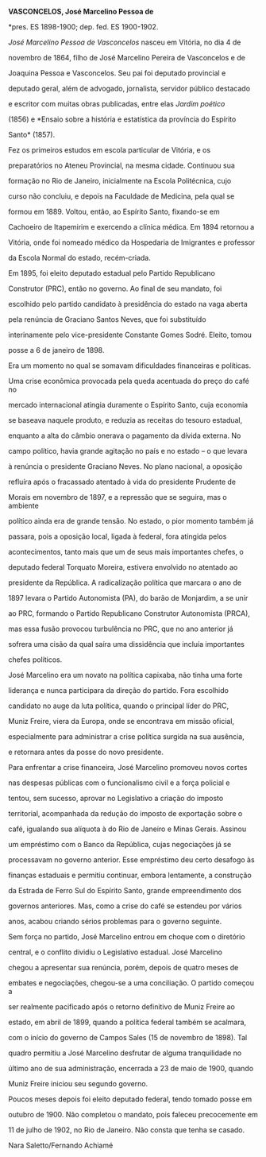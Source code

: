**VASCONCELOS, José Marcelino Pessoa de**



\*pres. ES 1898-1900; dep. fed. ES 1900-1902.



*José Marcelino Pessoa de Vasconcelos* nasceu em Vitória, no dia 4 de

novembro de 1864, filho de José Marcelino Pereira de Vasconcelos e de

Joaquina Pessoa e Vasconcelos. Seu pai foi deputado provincial e

deputado geral, além de advogado, jornalista, servidor público destacado

e escritor com muitas obras publicadas, entre elas *Jardim poético*

(1856) e *Ensaio sobre a história e estatística da província do Espírito

Santo* (1857).



Fez os primeiros estudos em escola particular de Vitória, e os

preparatórios no Ateneu Provincial, na mesma cidade. Continuou sua

formação no Rio de Janeiro, inicialmente na Escola Politécnica, cujo

curso não concluiu, e depois na Faculdade de Medicina, pela qual se

formou em 1889. Voltou, então, ao Espírito Santo, fixando-se em

Cachoeiro de Itapemirim e exercendo a clínica médica. Em 1894 retornou a

Vitória, onde foi nomeado médico da Hospedaria de Imigrantes e professor

da Escola Normal do estado, recém-criada.



Em 1895, foi eleito deputado estadual pelo Partido Republicano

Construtor (PRC), então no governo. Ao final de seu mandato, foi

escolhido pelo partido candidato à presidência do estado na vaga aberta

pela renúncia de Graciano Santos Neves, que foi substituído

interinamente pelo vice-presidente Constante Gomes Sodré. Eleito, tomou

posse a 6 de janeiro de 1898.



Era um momento no qual se somavam dificuldades financeiras e políticas.

Uma crise econômica provocada pela queda acentuada do preço do café no

mercado internacional atingia duramente o Espírito Santo, cuja economia

se baseava naquele produto, e reduzia as receitas do tesouro estadual,

enquanto a alta do câmbio onerava o pagamento da dívida externa. No

campo político, havia grande agitação no país e no estado – o que levara

à renúncia o presidente Graciano Neves. No plano nacional, a oposição

refluíra após o fracassado atentado à vida do presidente Prudente de

Morais em novembro de 1897, e a repressão que se seguira, mas o ambiente

político ainda era de grande tensão. No estado, o pior momento também já

passara, pois a oposição local, ligada à federal, fora atingida pelos

acontecimentos, tanto mais que um de seus mais importantes chefes, o

deputado federal Torquato Moreira, estivera envolvido no atentado ao

presidente da República. A radicalização política que marcara o ano de

1897 levara o Partido Autonomista (PA), do barão de Monjardim, a se unir

ao PRC, formando o Partido Republicano Construtor Autonomista (PRCA),

mas essa fusão provocou turbulência no PRC, que no ano anterior já

sofrera uma cisão da qual saíra uma dissidência que incluía importantes

chefes políticos.



José Marcelino era um novato na política capixaba, não tinha uma forte

liderança e nunca participara da direção do partido. Fora escolhido

candidato no auge da luta política, quando o principal líder do PRC,

Muniz Freire, viera da Europa, onde se encontrava em missão oficial,

especialmente para administrar a crise política surgida na sua ausência,

e retornara antes da posse do novo presidente.



Para enfrentar a crise financeira, José Marcelino promoveu novos cortes

nas despesas públicas com o funcionalismo civil e a força policial e

tentou, sem sucesso, aprovar no Legislativo a criação do imposto

territorial, acompanhada da redução do imposto de exportação sobre o

café, igualando sua alíquota à do Rio de Janeiro e Minas Gerais. Assinou

um empréstimo com o Banco da República, cujas negociações já se

processavam no governo anterior. Esse empréstimo deu certo desafogo às

finanças estaduais e permitiu continuar, embora lentamente, a construção

da Estrada de Ferro Sul do Espírito Santo, grande empreendimento dos

governos anteriores. Mas, como a crise do café se estendeu por vários

anos, acabou criando sérios problemas para o governo seguinte.



Sem força no partido, José Marcelino entrou em choque com o diretório

central, e o conflito dividiu o Legislativo estadual. José Marcelino

chegou a apresentar sua renúncia, porém, depois de quatro meses de

embates e negociações, chegou-se a uma conciliação. O partido começou a

ser realmente pacificado após o retorno definitivo de Muniz Freire ao

estado, em abril de 1899, quando a política federal também se acalmara,

com o início do governo de Campos Sales (15 de novembro de 1898). Tal

quadro permitiu a José Marcelino desfrutar de alguma tranquilidade no

último ano de sua administração, encerrada a 23 de maio de 1900, quando

Muniz Freire iniciou seu segundo governo.



Poucos meses depois foi eleito deputado federal, tendo tomado posse em

outubro de 1900. Não completou o mandato, pois faleceu precocemente em

11 de julho de 1902, no Rio de Janeiro. Não consta que tenha se casado.



Nara Saletto/Fernando Achiamé



